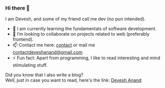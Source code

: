 ### Hi there 👋

<!--
**devesh-anand/devesh-anand** is a ✨ _special_ ✨ repository because its `README.md` (this file) appears on your GitHub profile.

Here are some ideas to get you started:

- 🔭 I’m currently working on ...
- 🌱 I’m currently learning ...
- 👯 I’m looking to collaborate on ...
- 🤔 I’m looking for help with ...
- 💬 Ask me about ...
- 📫 How to reach me: ...
- 😄 Pronouns: ...
- ⚡ Fun fact: ...
-->

I am Devesh, and some of my friend call me dev (no pun intended).

- 🌱 I am currently learning the fundamentals of software development.
- 👯 I’m looking to collaborate on projects related to web (preferably frontend).
- 📫 Contact me here: [contact](https://deveshanand.com/contact/) or mail me [contactdeveshanand@gmail.com](mailto:contactdeveshanand@gmail.com)
- ⚡ Fun fact: Apart from programming, I like to read interesting and mind stimulating stuff.
 
Did you know that I also write a blog?    
Well, just in case you want to read, here's the link: [Devesh Anand](https://deveshanand.com/blog/)
